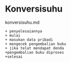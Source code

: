 # Konversisuhu
konversisuhu.md
```
+ penyelesaiannya
+ mulai
+ masukan data pribadi
+ mengecek pengembalian buku
+ jika telat mendapat denda
+pengembalian buku diproses
+selesai
```

